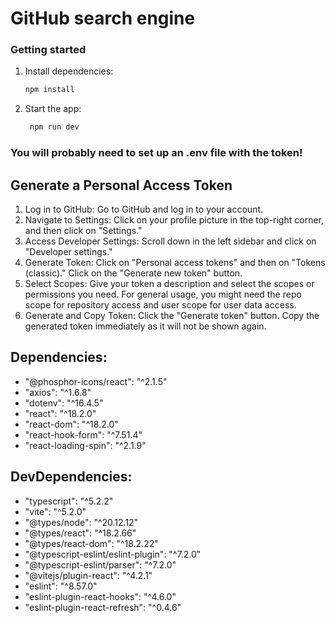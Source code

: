 # GitHub search engine
### Getting started
1. Install dependencies:
   ```bash
   npm install
   ```
2. Start the app:

   ```bash
    npm run dev
   ```
### You will probably need to set up an .env file with the token!
## Generate a Personal Access Token
1. Log in to GitHub: Go to GitHub and log in to your account.
2. Navigate to Settings: Click on your profile picture in the top-right corner, and then click on "Settings."
3. Access Developer Settings: Scroll down in the left sidebar and click on "Developer settings."
4. Generate Token: Click on "Personal access tokens" and then on "Tokens (classic)." Click on the "Generate new token" button.
5. Select Scopes: Give your token a description and select the scopes or permissions you need. For general usage, you might need the repo scope for repository access and user scope for user data access.
6. Generate and Copy Token: Click the "Generate token" button. Copy the generated token immediately as it will not be shown again.
## Dependencies:
- "@phosphor-icons/react": "^2.1.5"
- "axios": "^1.6.8"
- "dotenv": "^16.4.5"
- "react": "^18.2.0"
- "react-dom": "^18.2.0"
- "react-hook-form": "^7.51.4"
- "react-loading-spin": "^2.1.9"
## DevDependencies:
- "typescript": "^5.2.2"
- "vite": "^5.2.0"
- "@types/node": "^20.12.12"
- "@types/react": "^18.2.66"
- "@types/react-dom": "^18.2.22"
- "@typescript-eslint/eslint-plugin": "^7.2.0"
- "@typescript-eslint/parser": "^7.2.0"
- "@vitejs/plugin-react": "^4.2.1"
- "eslint": "^8.57.0"
- "eslint-plugin-react-hooks": "^4.6.0"
- "eslint-plugin-react-refresh": "^0.4.6"
